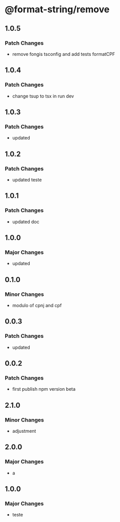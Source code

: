 # @format-string/remove

## 1.0.5

### Patch Changes

- remove fongis tsconfig and add tests formatCPF

## 1.0.4

### Patch Changes

- change tsup to tsx in run dev

## 1.0.3

### Patch Changes

- updated

## 1.0.2

### Patch Changes

- updated teste

## 1.0.1

### Patch Changes

- updated doc

## 1.0.0

### Major Changes

- updated

## 0.1.0

### Minor Changes

- modulo of cpnj and cpf

## 0.0.3

### Patch Changes

- updated

## 0.0.2

### Patch Changes

- first publish npm version beta

## 2.1.0

### Minor Changes

- adjustment

## 2.0.0

### Major Changes

- a

## 1.0.0

### Major Changes

- teste
